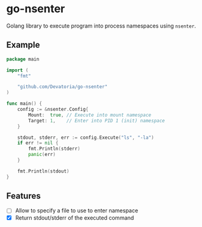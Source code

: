 # go-nsenter

Golang library to execute program into process namespaces using `nsenter`.

## Example

```go
package main

import (
	"fmt"

	"github.com/Devatoria/go-nsenter"
)

func main() {
	config := &nsenter.Config{
		Mount:  true, // Execute into mount namespace
		Target: 1,    // Enter into PID 1 (init) namespace
	}

	stdout, stderr, err := config.Execute("ls", "-la")
	if err != nil {
		fmt.Println(stderr)
		panic(err)
	}

	fmt.Println(stdout)
}
```

## Features

- [ ] Allow to specify a file to use to enter namespace
- [X] Return stdout/stderr of the executed command
